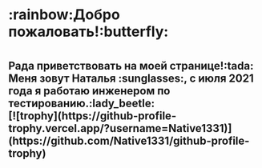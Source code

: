 <h1>:rainbow:Добро пожаловать!:butterfly:<h1>
<h2>Рада приветствовать на моей странице!:tada:</br>
Меня зовут Наталья :sunglasses:, с июля 2021 года я работаю 
  инженером по тестированию.:lady_beetle:</br>
[![trophy](https://github-profile-trophy.vercel.app/?username=Native1331)](https://github.com/Native1331/github-profile-trophy)</br>

